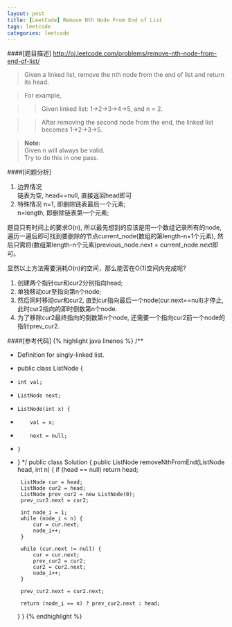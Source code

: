 ```yaml
---
layout: post
title: [LeetCode] Remove Nth Node From End of List
tags: leetcode
categories: leetcode
---
```

####[题目描述]
<http://oj.leetcode.com/problems/remove-nth-node-from-end-of-list/>
>Given a linked list, remove the nth node from the end of list and return its head.

>For example,

>>   Given linked list: 1->2->3->4->5, and n = 2.

>>   After removing the second node from the end, the linked list becomes 1->2->3->5.

>**Note:**  
>Given n will always be valid.  
>Try to do this in one pass.

####[问题分析]
1. 边界情况  
链表为空, head==null, 直接返回head即可
2. 特殊情况
n=1, 即删除链表最后一个元素;  
n=length, 即删除链表第一个元素;  


题目只有时间上的要求O(n), 所以最先想到的应该是用一个数组记录所有的node, 遍历一遍后即可找到要删除的节点current_node(数组的第length-n+1个元素), 然后只需将(数组第length-n个元素)previous_node.next = current_node.next即可。  


显然以上方法需要消耗O(n)的空间，那么能否在O(1)空间内完成呢?  


1. 创建两个指针cur和cur2分别指向head;  
2. 单独移动cur至指向第n个node;
3. 然后同时移动cur和cur2, 直到cur指向最后一个node(cur.next==null)才停止, 此时cur2指向的即时倒数第n个node.
4. 为了移除cur2最终指向的倒数第n个node, 还需要一个指向cur2前一个node的指针prev_cur2.

####[参考代码]
{% highlight java linenos %}
/**
 * Definition for singly-linked list.
 * public class ListNode {
 *     int val;
 *     ListNode next;
 *     ListNode(int x) {
 *         val = x;
 *         next = null;
 *     }
 * }
 */
public class Solution {
    public ListNode removeNthFromEnd(ListNode head, int n) {
        if (head == null) return head;
        
        ListNode cur = head;
        ListNode cur2 = head;
        ListNode prev_cur2 = new ListNode(0);
        prev_cur2.next = cur2;
        
        int node_i = 1;
        while (node_i < n) {
            cur = cur.next;
            node_i++;
        }
        
        while (cur.next != null) {
            cur = cur.next;
            prev_cur2 = cur2;
            cur2 = cur2.next;
            node_i++;
        }
        
        prev_cur2.next = cur2.next;
        
        return (node_i == n) ? prev_cur2.next : head;
    }
}
{% endhighlight %}